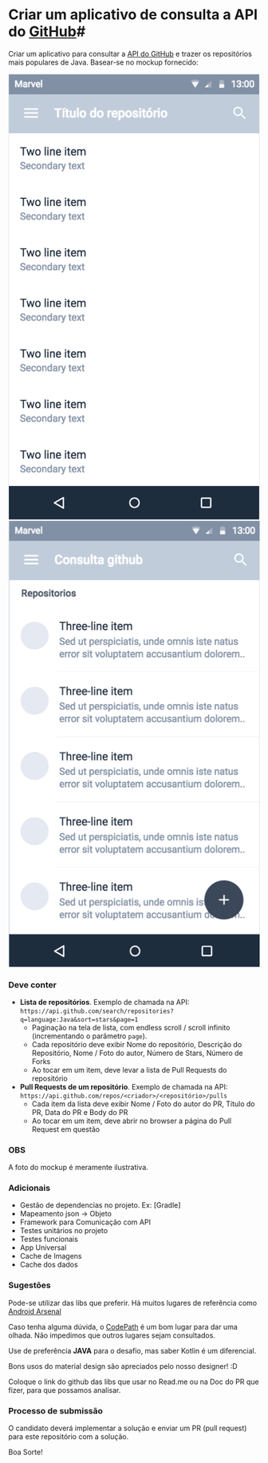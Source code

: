 # Criar um aplicativo de consulta a API do [GitHub](https://github.com)#

Criar um aplicativo para consultar a [API do GitHub](https://developer.github.com/v3/) e trazer os repositórios mais populares de Java. Basear-se no mockup fornecido:

![list](image/list.png)
![repo](image/repo.png)

### **Deve conter** ###

- __Lista de repositórios__. Exemplo de chamada na API: `https://api.github.com/search/repositories?q=language:Java&sort=stars&page=1`
  * Paginação na tela de lista, com endless scroll / scroll infinito (incrementando o parâmetro `page`).
  * Cada repositório deve exibir Nome do repositório, Descrição do Repositório, Nome / Foto do autor, Número de Stars, Número de Forks
  * Ao tocar em um item, deve levar a lista de Pull Requests do repositório
- __Pull Requests de um repositório__. Exemplo de chamada na API: `https://api.github.com/repos/<criador>/<repositório>/pulls`
  * Cada item da lista deve exibir Nome / Foto do autor do PR, Título do PR, Data do PR e Body do PR
  * Ao tocar em um item, deve abrir no browser a página do Pull Request em questão


### **OBS** ###

A foto do mockup é meramente ilustrativa.  

### Adicionais ###

* Gestão de dependencias no projeto. Ex: [Gradle]
* Mapeamento json -> Objeto 
* Framework para Comunicação com API 
* Testes unitários no projeto 
* Testes funcionais
* App Universal
* Cache de Imagens
* Cache dos dados
 

### **Sugestões** ###

Pode-se utilizar das libs que preferir. Há muitos lugares de referência como [Android Arsenal](https://android-arsenal.com/)

Caso tenha alguma dúvida, o [CodePath](https://guides.codepath.com/android) é um bom lugar para dar uma olhada. Não impedimos 
que outros lugares sejam consultados.

Use de preferência **JAVA** para o desafio, mas saber Kotlin é um diferencial.

Bons usos do material design são apreciados pelo nosso designer! :D

Coloque o link do github das libs que usar no Read.me ou na Doc do PR que fizer, para que possamos analisar.

### **Processo de submissão** ###
O candidato deverá implementar a solução e enviar um PR (pull request) para este repositório com a solução.

Boa Sorte!